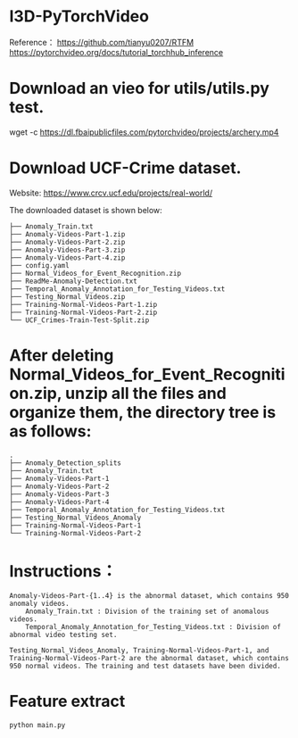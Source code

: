 # I3D-PyTorchVideo

Reference： https://github.com/tianyu0207/RTFM
https://pytorchvideo.org/docs/tutorial_torchhub_inference

# Download an vieo for utils/utils.py test. 
wget -c https://dl.fbaipublicfiles.com/pytorchvideo/projects/archery.mp4

# Download UCF-Crime dataset.
Website: https://www.crcv.ucf.edu/projects/real-world/

The downloaded dataset is shown below:
```
├── Anomaly_Train.txt
├── Anomaly-Videos-Part-1.zip
├── Anomaly-Videos-Part-2.zip
├── Anomaly-Videos-Part-3.zip
├── Anomaly-Videos-Part-4.zip
├── config.yaml
├── Normal_Videos_for_Event_Recognition.zip
├── ReadMe-Anomaly-Detection.txt
├── Temporal_Anomaly_Annotation_for_Testing_Videos.txt
├── Testing_Normal_Videos.zip
├── Training-Normal-Videos-Part-1.zip
├── Training-Normal-Videos-Part-2.zip
└── UCF_Crimes-Train-Test-Split.zip
```
# After deleting  Normal_Videos_for_Event_Recognition.zip, unzip all the files and organize them, the directory tree is as follows:
```
.
├── Anomaly_Detection_splits
├── Anomaly_Train.txt
├── Anomaly-Videos-Part-1
├── Anomaly-Videos-Part-2
├── Anomaly-Videos-Part-3
├── Anomaly-Videos-Part-4
├── Temporal_Anomaly_Annotation_for_Testing_Videos.txt
├── Testing_Normal_Videos_Anomaly
├── Training-Normal-Videos-Part-1
└── Training-Normal-Videos-Part-2
```
# Instructions：
    Anomaly-Videos-Part-{1..4} is the abnormal dataset, which contains 950 anomaly videos.
        Anomaly_Train.txt : Division of the training set of anomalous videos.
        Temporal_Anomaly_Annotation_for_Testing_Videos.txt : Division of abnormal video testing set.

    Testing_Normal_Videos_Anomaly, Training-Normal-Videos-Part-1, and Training-Normal-Videos-Part-2 are the abnormal dataset, which contains 950 normal videos. The training and test datasets have been divided.

# Feature extract
```
python main.py
```


        
    





